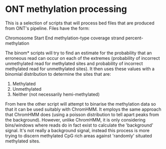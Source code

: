 # ONT methylation processing

This is a selection of scripts that will process bed files that are produced
from ONT's pipeline. Files have the form:

Chromosome  Start   End methylation-type    coverage    strand  percent-methylation

The binom* scripts will try to find an estimate for the probability that an erroneous
read can occur on each of the extremes (probability of incorrect unmethylated
read for methylated sites and probability of incorrect methylated read for
unmethylated sites). It then uses these values with a binomial distribution
to determine the sites that are:

1) Methylated
2) Unmethylated
3) Neither (not necessarily hemi-methylated)

From here the other script will attempt to binarise the methylation data so
that it can be used suitably with ChromHMM. It employs the same approach that
ChromHMM does (using a poisson distribution to tell apart peaks from the
background). However, unlike ChromHMM, it is only considering bins/windows
where reads do in fact exist to calculate the 'background' signal. It's not
really a background signal, instead this process is more trying to discern
methylated CpG rich areas against 'randomly' situated methylated sites.
